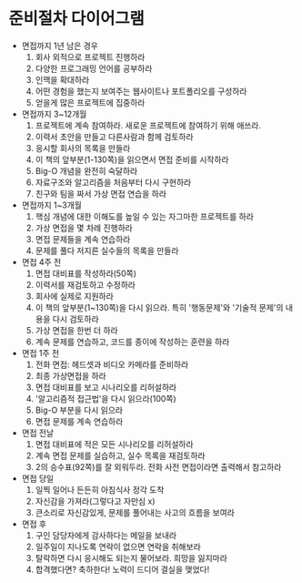 # 준비절차 다이어그램
- 면접까지 1년 남은 경우
    1. 회사 외적으로 프로젝트 진행하라
    2. 다양한 프로그래밍 언어를 공부하라
    3. 인맥을 확대하라
    4. 어떤 경험을 했는지 보여주는 웹사이트나 포트폴리오를 구성하라
    5. 얻을게 많은 프로젝트에 집중하라
- 면접까지 3~12개월
    1. 프로젝트에 계속 참여하라. 새로운 프로젝트에 참여하기 위해 애쓰라.
    2. 이력서 초안을 만들고 다른사람과 함께 검토하라
    3. 응시할 회사의 목록을 만들라
    4. 이 책의 앞부분(1-130쪽)을 읽으면서 면접 준비를 시작하라
    5. Big-O 개념을 완전히 숙달하라
    6. 자료구조와 알고리즘을 처음부터 다시 구현하라
    7. 친구와 팀을 짜서 가상 면접 연습을 하라
- 면접까지 1~3개월
    1. 핵심 개념에 대한 이해도를 높일 수 있는 자그마한 프로젝트를 하라
    2. 가상 면접을 몇 차례 진행하라
    3. 면접 문제들을 계속 연습하라
    4. 문제를 풀다 저지른 실수들의 목록을 만들라
- 면접 4주 전
    1. 면접 대비표를 작성하라(50쪽)
    2. 이력서를 재검토하고 수정하라
    3. 회사에 실제로 지원하라
    4. 이 책의 앞부분(1~130쪽)을 다시 읽으라. 특히 '행동문제'와 '기술적 문제'의 내용을 다시 검토하라
    5. 가상 면접을 한번 더 하라
    6. 계속 문제를 연습하고, 코드를 종이에 작성하는 훈련을 하라
- 면접 1주 전
    1. 전화 면접: 헤드셋과 비디오 카메라를 준비하라
    2. 최종 가상면접을 하라
    3. 면접 대비표를 보고 시나리오를 리허설하라
    4. '알고리즘적 접근법'을 다시 읽으라(100쪽)
    5. Big-O 부분을 다시 읽으라
    6. 면접 문제를 계속 연습하라
- 면접 전날
    1. 면접 대비표에 적은 모든 시나리오를 리허설하라
    2. 계속 면접 문제를 실습하고, 실수 목록을 재검토하라
    3. 2의 승수표(92쪽)를 잘 외워두라. 전화 사전 면접이라면 출력해서 참고하라
- 면접 당일
    1. 일찍 일어나 든든히 아침식사 정각 도착
    2. 자신감을 가져라(그렇다고 자만심 x)
    3. 큰소리로 자신감있게, 문제를 풀어내는 사고의 흐름을 보여라
- 면접 후
    1. 구인 담당자에게 감사하다는 메일을 보내라
    2. 일주일이 지나도록 연락이 없으면 연락을 취해보라
    3. 탈락하면 다시 응시해도 되는지 물어보라. 희망을 잃지마라
    4. 합격했다면? 축하한다! 노력이 드디어 결실을 맺었다!